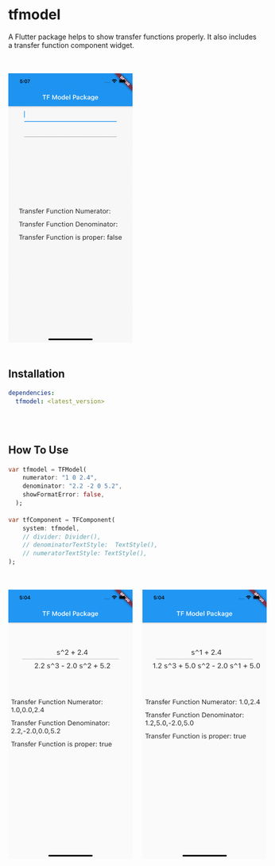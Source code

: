 # tfmodel

A Flutter package helps to show transfer functions properly. It also includes a transfer function component widget.

<br/>
<br/>

<img src="https://github.com/stelselim/tfmodel_flutter_package/blob/master/doc/tfmodel.gif" width=250>

<br/>
<br/>

## Installation

```yaml
dependencies:
  tfmodel: <latest_version>
```

<br/>
<br/>

## How To Use

```dart
var tfmodel = TFModel(
    numerator: "1 0 2.4",
    denominator: "2.2 -2 0 5.2",
    showFormatError: false,
  );

var tfComponent = TFComponent(
    system: tfmodel,
    // divider: Divider(),
    // denominatorTextStyle:  TextStyle(),
    // numeratorTextStyle: TextStyle(),
);
```

<br/>
<br/>
<view style="display: flex;">
    <img src="https://github.com/stelselim/tfmodel_flutter_package/blob/master/doc/pic1.png" style="padding-right: 20px;" width=250/>
    <img src="https://github.com/stelselim/tfmodel_flutter_package/blob/master/doc/pic2.png" width=250/>
</view>
<br/>
<br/>
